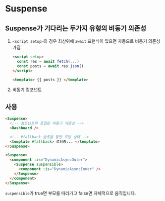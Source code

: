 # Suspense

## Suspense가 기다리는 두가지 유형의 비동기 의존성

1. `<script setup>`의 경우 최상위에 `await` 표현식이 있으면 자동으로 비동기 의존성 가짐

   ```html
   <script setup>
     const res = await fetch(...)
     const posts = await res.json()
   </script>

   <template> {{ posts }} </template>
   ```

2. 비동기 컴포넌트

## 사용

```html
<Suspense>
  <!-- 컴포넌트와 중첩된 비동기 의존성 -->
  <Dashboard />

  <!-- #fallback 슬롯을 통한 로딩 상태 -->
  <template #fallback> 로딩중... </template>
</Suspense>
```

```html
<Suspense>
  <component :is="DynamicAsyncOuter">
    <Suspense suspensible>
      <component :is="DynamicAsyncInner" />
    </Suspense>
  </component>
</Suspense>
```

`suspensible`가 true면 부모를 따라가고 false면 자체적으로 움직입니다.
